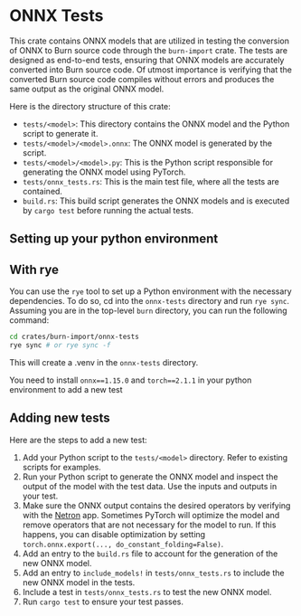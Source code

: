 # ONNX Tests

This crate contains ONNX models that are utilized in testing the conversion of ONNX to Burn source
code through the `burn-import` crate. The tests are designed as end-to-end tests, ensuring that ONNX
models are accurately converted into Burn source code. Of utmost importance is verifying that the
converted Burn source code compiles without errors and produces the same output as the original ONNX
model.

Here is the directory structure of this crate:

- `tests/<model>`: This directory contains the ONNX model and the Python script to generate it.
- `tests/<model>/<model>.onnx`: The ONNX model is generated by the script.
- `tests/<model>/<model>.py`: This is the Python script responsible for generating the ONNX model
  using PyTorch.
- `tests/onnx_tests.rs`: This is the main test file, where all the tests are contained.
- `build.rs`: This build script generates the ONNX models and is executed by `cargo test` before
  running the actual tests.

## Setting up your python environment

## With rye

You can use the `rye` tool to set up a Python environment with the necessary dependencies. To do so, cd into the `onnx-tests` directory and run `rye sync`. Assuming you are in the top-level `burn` directory, you can run the following command:

```sh
cd crates/burn-import/onnx-tests
rye sync # or rye sync -f
```

This will create a .venv in the `onnx-tests` directory. 

You need to install `onnx==1.15.0` and `torch==2.1.1` in your python environment to add a new test

## Adding new tests

Here are the steps to add a new test:

1. Add your Python script to the `tests/<model>` directory. Refer to existing scripts for examples.
2. Run your Python script to generate the ONNX model and inspect the output of the model with the
   test data. Use the inputs and outputs in your test.
3. Make sure the ONNX output contains the desired operators by verifying with the
   [Netron](https://github.com/lutzroeder/netron) app. Sometimes PyTorch will optimize the model and
   remove operators that are not necessary for the model to run. If this happens, you can disable
   optimization by setting `torch.onnx.export(..., do_constant_folding=False)`.
4. Add an entry to the `build.rs` file to account for the generation of the new ONNX model.
5. Add an entry to `include_models!` in `tests/onnx_tests.rs` to include the new ONNX model in the
   tests.
6. Include a test in `tests/onnx_tests.rs` to test the new ONNX model.
7. Run `cargo test` to ensure your test passes.
